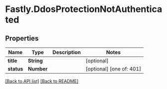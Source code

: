 # Fastly.DdosProtectionNotAuthenticated

## Properties

Name | Type | Description | Notes
------------ | ------------- | ------------- | -------------
**title** | **String** |  | [optional] 
**status** | **Number** |  | [optional]  [one of: 401]


[[Back to API list]](../../README.md#endpoints) [[Back to README]](../../README.md)

